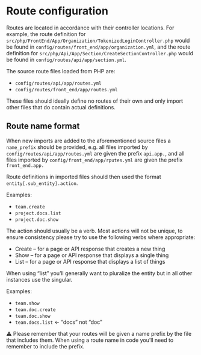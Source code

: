 # Route configuration

Routes are located in accordance with their controller locations. For example, the route definition for `src/php/FrontEnd/App/Organization/TokenizedLoginController.php`
would be found in `config/routes/front_end/app/organization.yml`, and the route definition for `src/php/Api/App/Section/CreateSectionController.php`
would be found in `config/routes/api/app/section.yml`.

The source route files loaded from PHP are:

- `config/routes/api/app/routes.yml`
- `config/routes/front_end/app/routes.yml`

These files should ideally define no routes of their own and only import other files that do contain actual definitions.

## Route name format

When new imports are added to the aforementioned source files a `name_prefix` should be provided, e.g. all files imported
by `config/routes/api/app/routes.yml` are given the prefix `api.app.`, and all files imported by `config/front_end/app/rputes.yml`
are given the prefix `front_end.app.`

Route definitions in imported files should then used the format `entity[.sub_entity].action`.

Examples:

- `team.create`
- `project.docs.list`
- `project.doc.show`

The action should usually be a verb. Most actions will not be unique, to ensure consistency please try to use the following
verbs where appropriate:

- Create – for a page or API response that creates a new thing
- Show – for a page or API response that displays a single thing
- List – for a page or API response that displays a list of things

When using “list” you’ll generally want to pluralize the entity but in all other instances use the singular.

Examples:

- `team.show`
- `team.doc.create`
- `team.doc.show`
- `team.docs.list` ← “docs” not “doc”

⚠️ Please remember that your routes will be given a name prefix by the file that includes them. When using a route name
in code you’ll need to remember to include the prefix.

